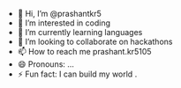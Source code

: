 - 👋 Hi, I’m @prashantkr5
- 👀 I’m interested in coding
- 🌱 I’m currently learning languages
- 💞️ I’m looking to collaborate on hackathons
- 📫 How to reach me prashant.kr5105
- 😄 Pronouns: ...
- ⚡ Fun fact: I can build my world .

<!---
prashantkr5/prashantkr5 is a ✨ special ✨ repository because its `README.md` (this file) appears on your GitHub profile.
You can click the Preview link to take a look at your changes.
--->
